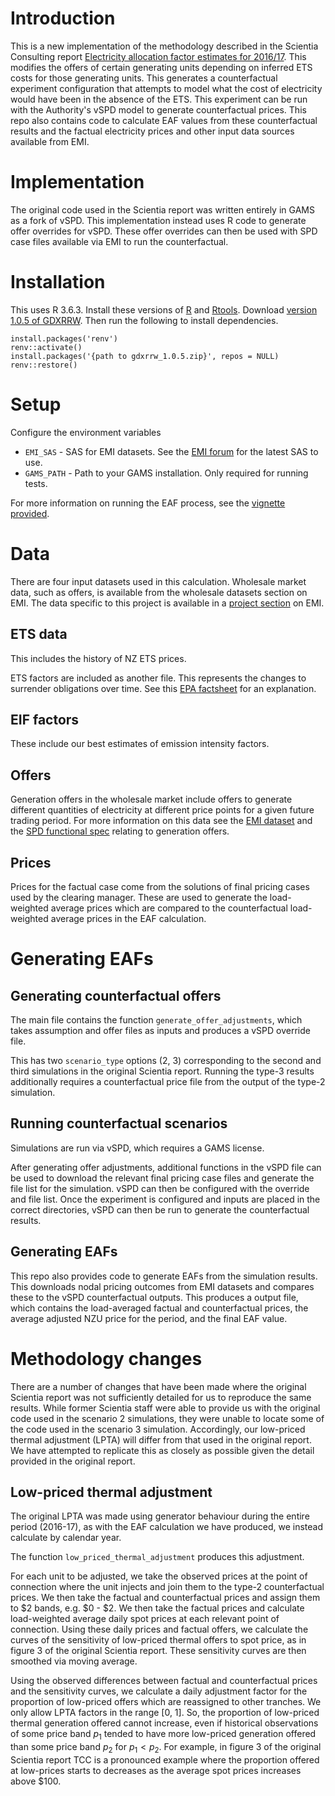 # Introduction

This is a new implementation of the methodology described in the Scientia Consulting
report [Electricity allocation factor estimates for 2016/17](https://environment.govt.nz/publications/electricity-allocation-factor-estimates-for-201617/).
This modifies the offers of certain generating units depending on inferred ETS costs
for those generating units. This generates a counterfactual experiment configuration that attempts to model
what the cost of electricity would have been in the absence of the ETS. This experiment can be run with the Authority's vSPD model to 
generate counterfactual prices. This repo also contains code to calculate EAF values from these counterfactual results and the factual
electricity prices and other input data sources available from EMI.

# Implementation

The original code used in the Scientia report was written entirely in GAMS as a fork of vSPD. 
This implementation instead uses R code to generate offer overrides for vSPD. 
These offer overrides can then be used with SPD case files available via EMI to run the counterfactual.

# Installation

This uses R 3.6.3. Install these versions of [R](https://cran.r-project.org/bin/windows/base/old/3.6.3/) and [Rtools](https://cran.r-project.org/bin/windows/Rtools/history.html). 
Download [version 1.0.5 of GDXRRW](https://support.gams.com/doku.php?id=gdxrrw:interfacing_gams_and_r). 
Then run the following to install dependencies.

```
install.packages('renv')
renv::activate()
install.packages('{path to gdxrrw_1.0.5.zip}', repos = NULL)
renv::restore()
```

# Setup

Configure the environment variables

* `EMI_SAS` - SAS for EMI datasets. See the [EMI forum](https://forum.emi.ea.govt.nz/thread/accessing-emi-datasets-with-azure-storage-explorer/) for the latest SAS to use.
* `GAMS_PATH` - Path to your GAMS installation. Only required for running tests.

For more information on running the EAF process, see the [vignette provided](https://github.com/ElectricityAuthority/electricity-allocation-factor/blob/master/vignettes/EAF%20calculation%20process.Rmd).

# Data

There are four input datasets used in this calculation. Wholesale market data, such as offers, is available from the wholesale datasets section on EMI.
The data specific to this project is available in a [project section](https://www.emi.ea.govt.nz/Wholesale/Datasets/_AdditionalInformation/SupportingInformationAndAnalysis/2021/20210419_EAF_Data) on EMI.

## ETS data

This includes the history of NZ ETS prices. 

ETS factors are included as another file. This represents the changes to surrender obligations over time.
See this [EPA factsheet](https://www.epa.govt.nz/assets/Uploads/Documents/Emissions-Trading-Scheme/Guidance/ETS-Surrender-Obligations-One-for-two-phase-out-factsheet.pdf) for an explanation.

## EIF factors

These include our best estimates of emission intensity factors.

## Offers

Generation offers in the wholesale market include offers to generate different quantities of electricity at different price points for a given future trading period.
For more information on this data see the [EMI dataset](https://www.emi.ea.govt.nz/Wholesale/Datasets/BidsAndOffers) and the [SPD functional spec](https://www.transpower.co.nz/system-operator/key-documents/software-specifications) relating to generation offers.

## Prices

Prices for the factual case come from the solutions of final pricing cases used by the clearing manager.
These are used to generate the load-weighted average prices which are compared to the counterfactual load-weighted average prices in the EAF calculation.

# Generating EAFs

## Generating counterfactual offers

The main file contains the function `generate_offer_adjustments`, which takes assumption and offer files as inputs and produces a vSPD override file.

This has two `scenario_type` options (2, 3) corresponding to the second and third simulations in the original Scientia report. 
Running the type-3 results additionally requires a counterfactual price file from the output of the type-2 simulation.

## Running counterfactual scenarios

Simulations are run via vSPD, which requires a GAMS license. 

After generating offer adjustments, additional functions in the vSPD file can be used to download the relevant final pricing case files and generate the file list for the simulation.
vSPD can then be configured with the override and file list. Once the experiment is configured and inputs are placed in the correct directories, vSPD can then be run to generate the counterfactual results.

## Generating EAFs

This repo also provides code to generate EAFs from the simulation results. This downloads nodal pricing outcomes from EMI datasets and compares these to the vSPD counterfactual outputs.
This produces a output file, which contains the load-averaged factual and counterfactual prices, the average adjusted NZU price for the period, and the final EAF value.

# Methodology changes

There are a number of changes that have been made where the original Scientia report was not sufficiently detailed for us to reproduce the same results.
While former Scientia staff were able to provide us with the original code used in the scenario 2 simulations, they were unable to locate some of the code used in the scenario 3 simulation.
Accordingly, our low-priced thermal adjustment (LPTA) will differ from that used in the original report. We have attempted to replicate this as closely as possible given the detail provided in the original report.

## Low-priced thermal adjustment

The original LPTA was made using generator behaviour during the entire period (2016-17), as with the EAF calculation we have produced, we instead calculate by calendar year.

The function `low_priced_thermal_adjustment` produces this adjustment. 

For each unit to be adjusted, we take the observed prices at the point of connection where the unit injects and join them to the type-2 counterfactual prices. We then take the factual and counterfactual prices and assign them to $2 bands, e.g. \$0 - \$2. We then take the factual prices and calculate load-weighted average daily spot prices at each relevant point of connection. Using these daily prices and factual offers, we calculate the curves of the sensitivity of low-priced thermal offers to spot price, as in figure 3 of the original Scientia report. These sensitivity curves are then smoothed via moving average.

Using the observed differences between factual and counterfactual prices and the sensitivity curves, we calculate a daily adjustment factor for the proportion of low-priced offers which are reassigned to other tranches. We only allow LPTA factors in the range [0, 1]. So, the proportion of low-priced thermal generation offered cannot increase, even if historical observations of some price band $p_1$ tended to have more low-priced generation offered than some price band $p_2$ for $p_1 < p_2$. For example, in figure 3 of the original Scientia report TCC is a pronounced example where the proportion offered at low-prices starts to decreases as the average spot prices increases above $100.

